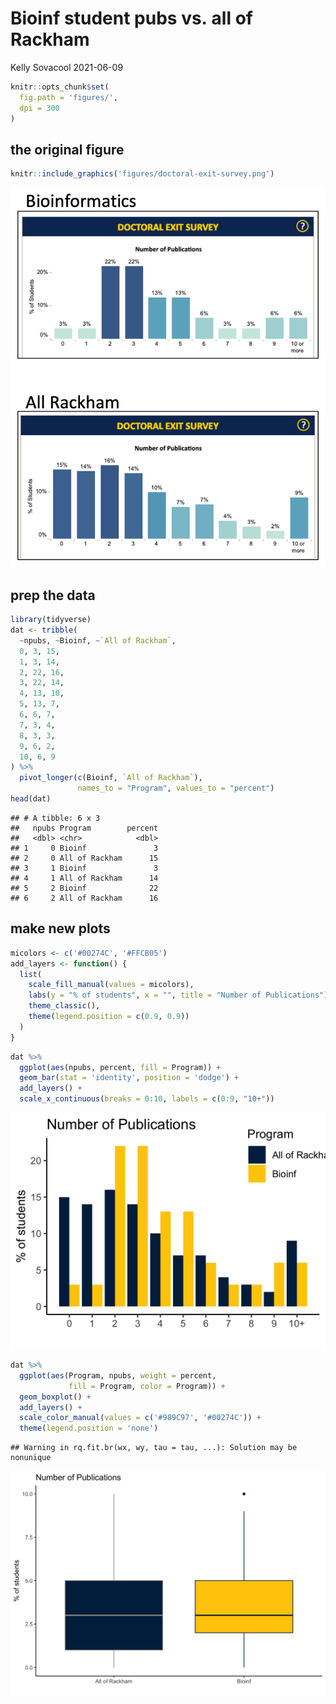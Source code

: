 Bioinf student pubs vs. all of Rackham
================
Kelly Sovacool
2021-06-09

``` r
knitr::opts_chunk$set(
  fig.path = 'figures/',
  dpi = 300
)
```

## the original figure

``` r
knitr::include_graphics('figures/doctoral-exit-survey.png')
```

![](figures/doctoral-exit-survey.png)<!-- -->

## prep the data

``` r
library(tidyverse)
dat <- tribble(
  ~npubs, ~Bioinf, ~`All of Rackham`,
  0, 3, 15,
  1, 3, 14,
  2, 22, 16,
  3, 22, 14,
  4, 13, 10,
  5, 13, 7,
  6, 6, 7,
  7, 3, 4,
  8, 3, 3,
  9, 6, 2,
  10, 6, 9
) %>% 
  pivot_longer(c(Bioinf, `All of Rackham`), 
               names_to = "Program", values_to = "percent")
head(dat)
```

    ## # A tibble: 6 x 3
    ##   npubs Program        percent
    ##   <dbl> <chr>            <dbl>
    ## 1     0 Bioinf               3
    ## 2     0 All of Rackham      15
    ## 3     1 Bioinf               3
    ## 4     1 All of Rackham      14
    ## 5     2 Bioinf              22
    ## 6     2 All of Rackham      16

## make new plots

``` r
micolors <- c('#00274C', '#FFCB05')
add_layers <- function() {
  list(
    scale_fill_manual(values = micolors),
    labs(y = "% of students", x = "", title = "Number of Publications"),
    theme_classic(),
    theme(legend.position = c(0.9, 0.9))
  )
}
```

``` r
dat %>% 
  ggplot(aes(npubs, percent, fill = Program)) +
  geom_bar(stat = 'identity', position = 'dodge') +
  add_layers() +
  scale_x_continuous(breaks = 0:10, labels = c(0:9, "10+"))
```

![](figures/histogram-1.png)<!-- -->

``` r
dat %>% 
  ggplot(aes(Program, npubs, weight = percent, 
             fill = Program, color = Program)) +
  geom_boxplot() +
  add_layers() +
  scale_color_manual(values = c('#989C97', '#00274C')) +
  theme(legend.position = 'none')
```

    ## Warning in rq.fit.br(wx, wy, tau = tau, ...): Solution may be nonunique

![](figures/boxplot-1.png)<!-- -->
